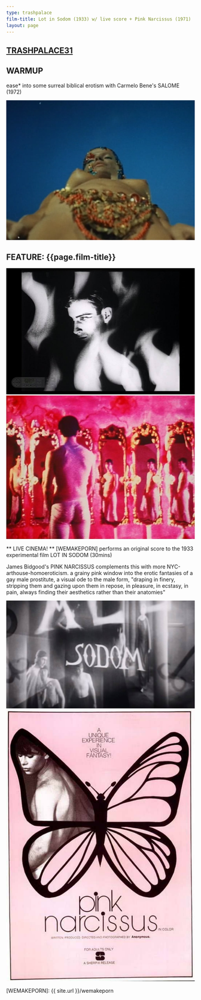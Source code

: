```yaml
---
type: trashpalace
film-title: Lot in Sodom (1933) w/ live score + Pink Narcissus (1971)
layout: page
---
```


## [TRASHPALACE31]({{page.url}})

## WARMUP
 ease* into some surreal biblical erotism with Carmelo Bene's SALOME (1972)

![warmupfilm](/images/trashpalace/TP31-warmup0.png)

## FEATURE: {{page.film-title}}

![poster](/images/trashpalace/TP31-2.jpg)
![poster](/images/trashpalace/TP31-3.jpg)


** LIVE CINEMA! **
[WEMAKEPORN] performs an original score to the 1933 experimental film LOT IN SODOM (30mins)

James Bidgood's PINK NARCISSUS complements this with more NYC-arthouse-homoeroticism. a grainy pink window into the erotic fantasies of a gay male prostitute, a visual ode to the male form, "draping in finery, stripping them and gazing upon them in repose, in pleasure, in ecstasy, in pain, always finding their aesthetics rather than their anatomies"

![poster](/images/trashpalace/TP31-0.jpg)
![poster](/images/trashpalace/TP31-1.jpg)

[WEMAKEPORN]: {{ site.url }}/wemakeporn





